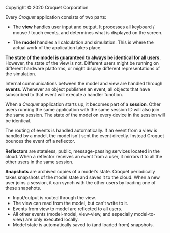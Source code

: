 Copyright © 2020 Croquet Corporation

Every _Croquet_ application consists of two parts:

- The **view** handles user input and output.
  It processes all keyboard / mouse / touch events, and determines what is displayed on the screen.

- The **model** handles all calculation and simulation. This is where the actual work of the application takes place.

**The state of the model is guaranteed to always be identical for all users.** However, the state of the view is not. Different users might be running on different hardware platforms, or might display different representations of the simulation.

Internal communications between the model and view are handled through **events**. Whenever an object publishes an event, all objects that have subscribed to that event will execute a handler function.

When a _Croquet_ application starts up, it becomes part of a **session**. Other users running the same application with the same session ID will also join the same session. The state of the model on every device in the session will be identical.

The routing of events is handled automatically. If an event from a view is handled by a model, the model isn't sent the event directly. Instead Croquet bounces the event off a reflector.

**Reflectors** are stateless, public, message-passing services located in the cloud. When a reflector receives an event from a user, it mirrors it to all the other users in the same session.

**Snapshots** are archived copies of a model's state. Croquet periodically takes snapshots of the model state and saves it to the cloud. When a new user joins a session, it can synch with the other users by loading one of these snapshots.

- Input/output is routed through the view.
- The view can read from the model, but can't write to it.
- Events from view to model are reflected to all users.
- All other events (model-model, view-view, and especially model-to-view) are only executed locally.
- Model state is automatically saved to (and loaded from) snapshots.

